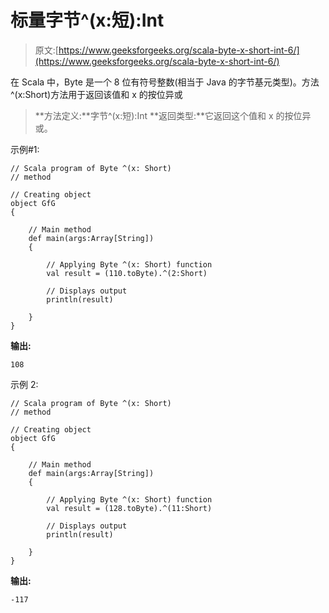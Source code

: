 # 标量字节^(x:短):Int

> 原文:[https://www.geeksforgeeks.org/scala-byte-x-short-int-6/](https://www.geeksforgeeks.org/scala-byte-x-short-int-6/)

在 Scala 中，Byte 是一个 8 位有符号整数(相当于 Java 的字节基元类型)。方法^(x:Short)方法用于返回该值和 x 的按位异或

> **方法定义:**字节^(x:短):Int
> **返回类型:**它返回这个值和 x 的按位异或。

示例#1:

```
// Scala program of Byte ^(x: Short)
// method 

// Creating object 
object GfG 
{ 

    // Main method 
    def main(args:Array[String]) 
    { 

        // Applying Byte ^(x: Short) function 
        val result = (110.toByte).^(2:Short) 

        // Displays output 
        println(result) 

    } 
} 
```

**输出:**

```
108
```

示例 2:

```
// Scala program of Byte ^(x: Short)
// method 

// Creating object 
object GfG 
{ 

    // Main method 
    def main(args:Array[String]) 
    { 

        // Applying Byte ^(x: Short) function 
        val result = (128.toByte).^(11:Short) 

        // Displays output 
        println(result) 

    } 
} 
```

**输出:**

```
-117
```